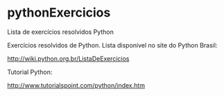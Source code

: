 # pythonExercicios
Lista de exercícios resolvidos Python

Exercícios resolvidos de Python. Lista disponível no site do Python Brasil:

http://wiki.python.org.br/ListaDeExercicios

Tutorial Python:

http://www.tutorialspoint.com/python/index.htm
